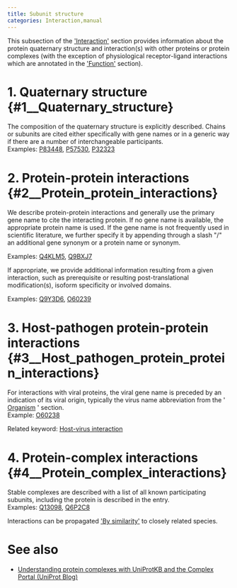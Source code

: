```yaml
---
title: Subunit structure
categories: Interaction,manual
---
```


This subsection of the ['Interaction'](https://www.uniprot.org/help/interaction%5Fsection) section provides information about the protein quaternary structure and interaction(s) with other proteins or protein complexes (with the exception of physiological receptor-ligand interactions which are annotated in the ['Function'](https://www.uniprot.org/help/function%5Fsection) section).

# 1. Quaternary structure {\#1\_\_Quaternary\_structure}

The composition of the quaternary structure is explicitly described. Chains or subunits are cited either specifically with gene names or in a generic way if there are a number of interchangeable participants.  
Examples: [P83448](https://www.uniprot.org/uniprotkb/P83448#interaction), [P57530](https://www.uniprot.org/uniprotkb/P57530#interaction), [P32323](https://www.uniprot.org/uniprotkb/P32323#interaction)

# 2. Protein-protein interactions {\#2\_\_Protein\_protein\_interactions}

We describe protein-protein interactions and generally use the primary gene name to cite the interacting protein. If no gene name is available, the appropriate protein name is used. If the gene name is not frequently used in scientific literature, we further specify it by appending through a slash "/" an additional gene synonym or a protein name or synonym.

Examples: [Q4KLM5](https://www.uniprot.org/uniprotkb/Q4KLM5#interaction), [Q9BXJ7](https://www.uniprot.org/uniprotkb/Q9BXJ7#interaction)

If appropriate, we provide additional information resulting from a given interaction, such as prerequisite or resulting post-translational modification(s), isoform specificity or involved domains.

Examples: [Q9Y3D6](https://www.uniprot.org/uniprotkb/Q9Y3D6#interaction), [O60239](https://www.uniprot.org/uniprotkb/O60239#interaction)

# 3. Host-pathogen protein-protein interactions {\#3\_\_Host\_pathogen\_protein\_protein\_interactions}

For interactions with viral proteins, the viral gene name is preceded by an indication of its viral origin, typically the virus name abbreviation from the ' [Organism](https://www.uniprot.org/help/organism-name) ' section.  
Example: [O60238](https://www.uniprot.org/uniprotkb/O60238#interaction)

Related keyword: [Host-virus interaction](https://www.uniprot.org/keywords/945)

# 4. Protein-complex interactions {\#4\_\_Protein\_complex\_interactions}

Stable complexes are described with a list of all known participating subunits, including the protein is described in the entry.  
Examples: [Q13098](https://www.uniprot.org/uniprotkb/Q13098#interaction), [Q6P2C8](https://www.uniprot.org/uniprotkb/Q6P2C8#interaction)

Interactions can be propagated ['By similarity'](https://www.uniprot.org/help/evidences#ECO:0000250) to closely related species.

# See also

-   [Understanding protein complexes with UniProtKB and the Complex Portal (UniProt Blog)](https://insideuniprot.blogspot.com/2020/02/understanding-protein-complexes-with.html)
